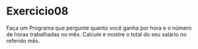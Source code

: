 # Exercicio08
Faça um Programa que pergunte quanto você ganha por hora e o número de horas trabalhadas no mês. Calcule e mostre o total do seu salário no referido mês.

